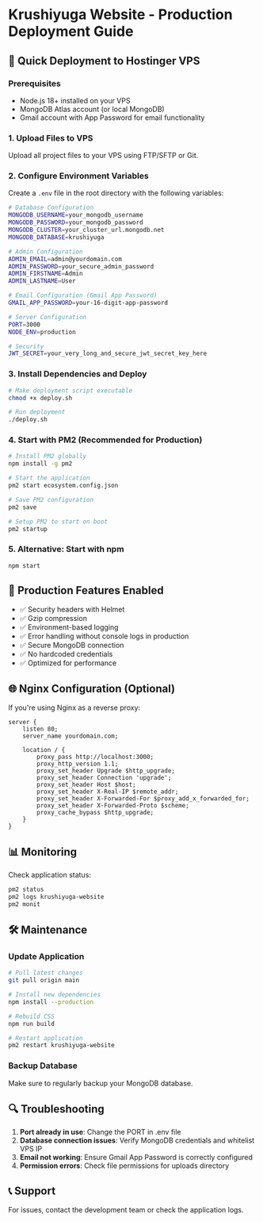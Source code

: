 # Krushiyuga Website - Production Deployment Guide

## 🚀 Quick Deployment to Hostinger VPS

### Prerequisites
- Node.js 18+ installed on your VPS
- MongoDB Atlas account (or local MongoDB)
- Gmail account with App Password for email functionality

### 1. Upload Files to VPS
Upload all project files to your VPS using FTP/SFTP or Git.

### 2. Configure Environment Variables
Create a `.env` file in the root directory with the following variables:

```bash
# Database Configuration
MONGODB_USERNAME=your_mongodb_username
MONGODB_PASSWORD=your_mongodb_password
MONGODB_CLUSTER=your_cluster_url.mongodb.net
MONGODB_DATABASE=krushiyuga

# Admin Configuration
ADMIN_EMAIL=admin@yourdomain.com
ADMIN_PASSWORD=your_secure_admin_password
ADMIN_FIRSTNAME=Admin
ADMIN_LASTNAME=User

# Email Configuration (Gmail App Password)
GMAIL_APP_PASSWORD=your-16-digit-app-password

# Server Configuration
PORT=3000
NODE_ENV=production

# Security
JWT_SECRET=your_very_long_and_secure_jwt_secret_key_here
```

### 3. Install Dependencies and Deploy
```bash
# Make deployment script executable
chmod +x deploy.sh

# Run deployment
./deploy.sh
```

### 4. Start with PM2 (Recommended for Production)
```bash
# Install PM2 globally
npm install -g pm2

# Start the application
pm2 start ecosystem.config.json

# Save PM2 configuration
pm2 save

# Setup PM2 to start on boot
pm2 startup
```

### 5. Alternative: Start with npm
```bash
npm start
```

## 🔧 Production Features Enabled

- ✅ Security headers with Helmet
- ✅ Gzip compression
- ✅ Environment-based logging
- ✅ Error handling without console logs in production
- ✅ Secure MongoDB connection
- ✅ No hardcoded credentials
- ✅ Optimized for performance

## 🌐 Nginx Configuration (Optional)

If you're using Nginx as a reverse proxy:

```nginx
server {
    listen 80;
    server_name yourdomain.com;

    location / {
        proxy_pass http://localhost:3000;
        proxy_http_version 1.1;
        proxy_set_header Upgrade $http_upgrade;
        proxy_set_header Connection 'upgrade';
        proxy_set_header Host $host;
        proxy_set_header X-Real-IP $remote_addr;
        proxy_set_header X-Forwarded-For $proxy_add_x_forwarded_for;
        proxy_set_header X-Forwarded-Proto $scheme;
        proxy_cache_bypass $http_upgrade;
    }
}
```

## 📊 Monitoring

Check application status:
```bash
pm2 status
pm2 logs krushiyuga-website
pm2 monit
```

## 🛠️ Maintenance

### Update Application
```bash
# Pull latest changes
git pull origin main

# Install new dependencies
npm install --production

# Rebuild CSS
npm run build

# Restart application
pm2 restart krushiyuga-website
```

### Backup Database
Make sure to regularly backup your MongoDB database.

## 🔍 Troubleshooting

1. **Port already in use**: Change the PORT in .env file
2. **Database connection issues**: Verify MongoDB credentials and whitelist VPS IP
3. **Email not working**: Ensure Gmail App Password is correctly configured
4. **Permission errors**: Check file permissions for uploads directory

## 📞 Support

For issues, contact the development team or check the application logs.
